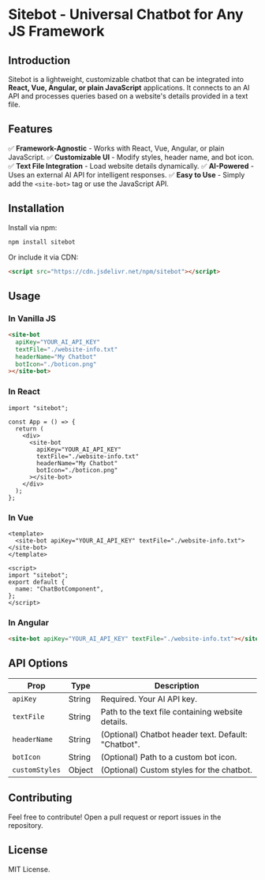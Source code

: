 # Sitebot - Universal Chatbot for Any JS Framework

## Introduction
Sitebot is a lightweight, customizable chatbot that can be integrated into **React, Vue, Angular, or plain JavaScript** applications. It connects to an AI API and processes queries based on a website's details provided in a text file.

## Features
✅ **Framework-Agnostic** - Works with React, Vue, Angular, or plain JavaScript.
✅ **Customizable UI** - Modify styles, header name, and bot icon.
✅ **Text File Integration** - Load website details dynamically.
✅ **AI-Powered** - Uses an external AI API for intelligent responses.
✅ **Easy to Use** - Simply add the `<site-bot>` tag or use the JavaScript API.

## Installation
Install via npm:
```sh
npm install sitebot
```
Or include it via CDN:
```html
<script src="https://cdn.jsdelivr.net/npm/sitebot"></script>
```

## Usage
### **In Vanilla JS**
```html
<site-bot 
  apiKey="YOUR_AI_API_KEY" 
  textFile="./website-info.txt" 
  headerName="My Chatbot" 
  botIcon="./boticon.png"
></site-bot>
```

### **In React**
```tsx
import "sitebot";

const App = () => {
  return (
    <div>
      <site-bot 
        apiKey="YOUR_AI_API_KEY" 
        textFile="./website-info.txt" 
        headerName="My Chatbot" 
        botIcon="./boticon.png"
      ></site-bot>
    </div>
  );
};
```

### **In Vue**
```vue
<template>
  <site-bot apiKey="YOUR_AI_API_KEY" textFile="./website-info.txt"></site-bot>
</template>

<script>
import "sitebot";
export default {
  name: "ChatBotComponent",
};
</script>
```

### **In Angular**
```html
<site-bot apiKey="YOUR_AI_API_KEY" textFile="./website-info.txt"></site-bot>
```

## API Options
| Prop         | Type     | Description |
|-------------|---------|-------------|
| `apiKey`    | String  | Required. Your AI API key. |
| `textFile`  | String  | Path to the text file containing website details. |
| `headerName` | String  | (Optional) Chatbot header text. Default: "Chatbot". |
| `botIcon`   | String  | (Optional) Path to a custom bot icon. |
| `customStyles` | Object | (Optional) Custom styles for the chatbot. |

## Contributing
Feel free to contribute! Open a pull request or report issues in the repository.

## License
MIT License.
